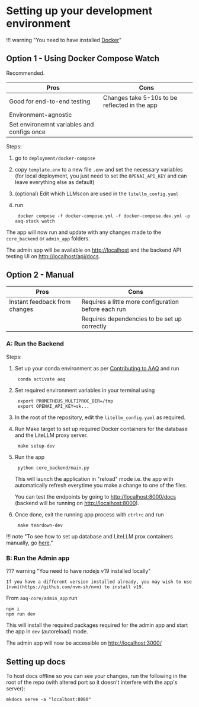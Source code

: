 # Setting up your development environment

!!! warning "You need to have installed [Docker](https://docs.docker.com/get-docker/)"

## Option 1 - Using Docker Compose Watch

Recommended.

| Pros | Cons |
| --- | --- |
| Good for end-to-end testing | Changes take 5-10s to be reflected in the app |
| Environment-agnostic | |
| Set environemnt variables and configs once | |

Steps:

1. go to `deployment/docker-compose`

2. copy `template.env` to a new file `.env` and set the necessary variables (for local deployment, you just
need to set the `OPENAI_API_KEY` and can leave everything else as default)

3. (optional) Edit which LLMscon are used in the `litellm_config.yaml`

4. run

        docker compose -f docker-compose.yml -f docker-compose.dev.yml -p aaq-stack watch

The app will now run and update with any changes made to the `core_backend` or `admin_app` folders.

The admin app will be available on [http://localhost](http://localhost) and the backend API testing UI on [http://localhost/api/docs](http://localhost/api/docs).

## Option 2 - Manual

| Pros | Cons |
| --- | --- |
| Instant feedback from changes | Requires a little more configuration before each run |
| | Requires dependencies to be set up correctly |

### A: Run the Backend

Steps:

1. Set up your conda environment as per [Contributing to AAQ](./contributing.md) and run

        conda activate aaq

2. Set required environment variables in your terminal using

        export PROMETHEUS_MULTIPROC_DIR=/tmp
        export OPENAI_API_KEY=sk...

3. In the root of the repository, edit the `litellm_config.yaml` as required.

4. Run Make target to set up required Docker containers for the database and the LiteLLM proxy server.

        make setup-dev

5. Run the app

        python core_backend/main.py

    This will launch the application in "reload" mode i.e. the app with automatically
    refresh everytime you make a change to one of the files.

     You can test the endpoints by going to [http://localhost:8000/docs](http://localhost:8000/docs) (backend will be running on [http://localhost:8000](http://localhost:8000)).

6. Once done, exit the running app process with `ctrl+c` and run

        make teardown-dev

!!! note "To see how to set up database and LiteLLM prox containers manually, go [here](manual-dev-requirements.md)."

### B: Run the Admin app

??? warning "You need to have nodejs v19 installed locally"

    If you have a different version installed already, you may wish to use
    [nvm](https://github.com/nvm-sh/nvm) to install v19.

From `aaq-core/admin_app` run

    npm i
    npm run dev

This will install the required packages required for the admin app and start the app in `dev` (autoreload) mode.

The admin app will now be accessible on [http://localhost:3000/](http://localhost:3000/)

## Setting up docs

To host docs offline so you can see your changes, run the following in the root of the repo (with altered port so it doesn't interfere with the app's server):

    mkdocs serve -a "localhost:8080"
